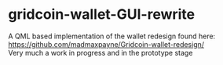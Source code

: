# gridcoin-wallet-GUI-rewrite
A QML based implementation of the wallet redesign found here: https://github.com/madmaxpayne/Gridcoin-wallet-redesign/  
Very much a work in progress and in the prototype stage
